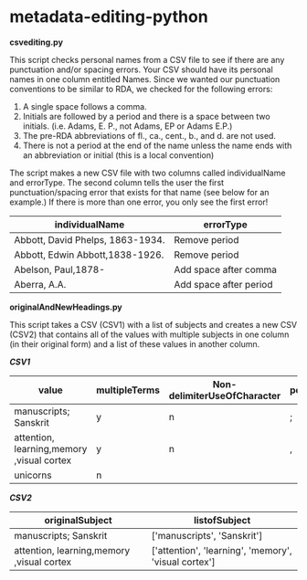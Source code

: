 # metadata-editing-python

**csvediting.py**

This script checks personal names from a CSV file to see if there are any punctuation and/or spacing errors. Your CSV should have its personal names in one column entitled Names. Since we wanted our punctuation conventions to be similar to RDA, we checked for the following errors:

1) A single space follows a comma.
2) Initials are followed by a period and there is a space between two initials. (i.e. Adams, E. P., not Adams, EP or Adams E.P.)
3) The pre-RDA abbreviations of fl., ca., cent., b., and d. are not used. 
4) There is not a period at the end of the name unless the name ends with an abbreviation or initial (this is a local convention)

The script makes a new CSV file with two columns called individualName and errorType. The second column tells the user the first punctuation/spacing error that exists for that name (see below for an example.) If there is more than one error, you only see the first error! 

|individualName                   |errorType              | 
| --------------------------------|-----------------------|
|Abbott, David Phelps, 1863-1934. |Remove period          | 
|Abbott, Edwin Abbott,1838-1926.  |Remove period          |   
|Abelson, Paul,1878-	            |Add space after comma  |  
|Aberra, A.A.	                    |Add space after period |  



**originalAndNewHeadings.py**

This script takes a CSV (CSV1) with a list of subjects and creates a new CSV (CSV2) that contains all of the values with multiple subjects in one column (in their original form) and a list of these values in another column. 

***CSV1***

|value                                     |multipleTerms |Non-delimiterUseOfCharacter|possibleDelimiter|
| -----------------------------------------|--------------|---------------------------|-----------------|
|manuscripts; Sanskrit                     |y             |n                          |;                |
|attention, learning,memory ,visual cortex |y             |n                          |,                |
|unicorns                                  |n             |                           |                 |

***CSV2***

|originalSubject                           |listofSubject                                         |
| -----------------------------------------|------------------------------------------------------|
|manuscripts; Sanskrit                     |['manuscripts', 'Sanskrit']                           |
|attention, learning,memory ,visual cortex |['attention', 'learning', 'memory', 'visual cortex']  |
